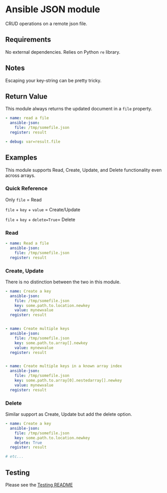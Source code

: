 # Ansible JSON module

CRUD operations on a remote json file.

## Requirements

No external dependencies. Relies on Python `re` library.

## Notes

Escaping your key-string can be pretty tricky.

## Return Value

This module always returns the updated document in a `file` property.
```yaml
- name: read a file
  ansible-json:
    file: /tmp/somefile.json
  register: result

- debug: var=result.file
```

## Examples

This module supports Read, Create, Update, and Delete functionality even across arrays.

### Quick Reference

Only `file` = Read

`file` + `key` + `value` = Create/Update

`file` + `key` + `delete=True`= Delete

### Read

```yaml
- name: Read a file
  ansible-json:
    file: /tmp/somefile.json
  register: result
```

### Create, Update

There is no distinction between the two in this module.

```yaml
- name: Create a key
  ansible-json:
    file: /tmp/somefile.json
    key: some.path.to.location.newkey
    value: mynewvalue
  register: result


- name: Create multiple keys
  ansible-json:
    file: /tmp/somefile.json
    key: some.path.to.array[].newkey
    value: mynewvalue
  register: result


- name: Create multiple keys in a known array index
  ansible-json:
    file: /tmp/somefile.json
    key: some.path.to.array[0].nestedarray[].newkey
    value: mynewvalue
  register: result
```

### Delete

Similar support as Create, Update but add the delete option.

```yaml
- name: Create a key
  ansible-json:
    file: /tmp/somefile.json
    key: some.path.to.location.newkey
    delete: True
  register: result

# etc...

```


## Testing

Please see the [Testing README](tests/README.md)
